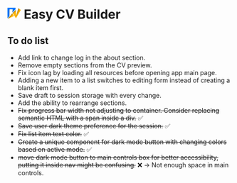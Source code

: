 # <img src="./src/assets/images/logo.svg" alt="Easy CV builder logo" width="30px"/> Easy CV Builder

## To do list

- Add link to change log in the about section.
- Remove empty sections from the CV preview.
- Fix icon lag by loading all resources before opening app main page.
- Adding a new item to a list switches to editing form instead of creating a blank item first.
- Save draft to session storage with every change.
- Add the ability to rearrange sections.
- ~~Fix progress bar width not adjusting to container. Consider replacing semantic HTML with a span inside a div.~~ ✅
- ~~Save user dark theme preference for the session.~~ ✅
- ~~Fix list item text color.~~ ✅
- ~~Create a unique component for dark mode button with changing colors based on active mode.~~ ✅
- ~~move dark mode button to main controls box for better accessibility, putting it inside nav might be confusing.~~ ❌ -> Not enough space in main controls.
